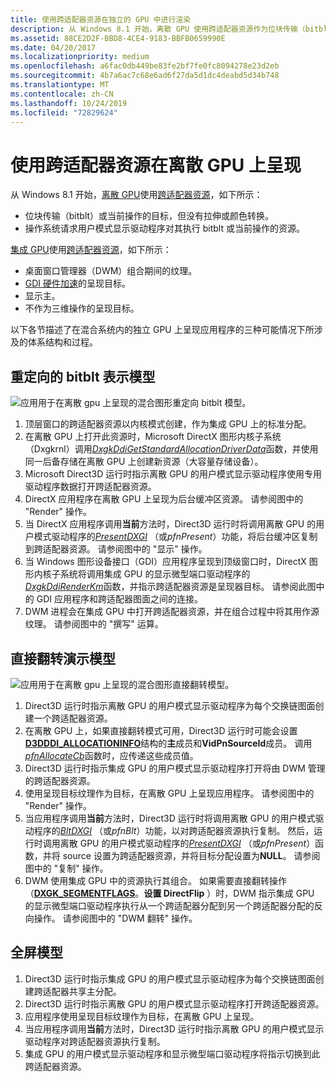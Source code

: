 ```yaml
---
title: 使用跨适配器资源在独立的 GPU 中进行渲染
description: 从 Windows 8.1 开始，离散 GPU 使用跨适配器资源作为位块传输（bitblt）或当前操作的目标，但不使用拉伸或颜色转换。操作系统请求用户模式显示驱动程序对其执行 bitblt 或当前操作的资源。集成 GPU 使用跨适配器资源作为桌面窗口管理器（DWM）组合期间的纹理。GDI 硬件加速的呈现目标。显示主。不作为三维操作的呈现目标。
ms.assetid: 88CE2D2F-BBD8-4CE4-9183-BBFB0659990E
ms.date: 04/20/2017
ms.localizationpriority: medium
ms.openlocfilehash: a6fac0db449be83fe2bf7fe0fc8094278e23d2eb
ms.sourcegitcommit: 4b7a6ac7c68e6ad6f27da5d1dc4deabd5d34b748
ms.translationtype: MT
ms.contentlocale: zh-CN
ms.lasthandoff: 10/24/2019
ms.locfileid: "72829624"
---
```

# <a name="span-iddisplayrendering_on_a_discrete_gpu_using_cross-adapter_resourcesspanrendering-on-a-discrete-gpu-using-cross-adapter-resources"></a><span id="display.rendering_on_a_discrete_gpu_using_cross-adapter_resources"></span>使用跨适配器资源在离散 GPU 上呈现


从 Windows 8.1 开始，[离散 GPU](using-cross-adapter-resources-in-a-hybrid-system.md)使用[跨适配器资源](using-cross-adapter-resources-in-a-hybrid-system.md)，如下所示：

-   位块传输（bitblt）或当前操作的目标，但没有拉伸或颜色转换。
-   操作系统请求用户模式显示驱动程序对其执行 bitblt 或当前操作的资源。

[集成 GPU](using-cross-adapter-resources-in-a-hybrid-system.md)使用[跨适配器资源](using-cross-adapter-resources-in-a-hybrid-system.md)，如下所示：

-   桌面窗口管理器（DWM）组合期间的纹理。
-   [GDI 硬件加速](gdi-hardware-acceleration.md)的呈现目标。
-   显示主。
-   不作为三维操作的呈现目标。

以下各节描述了在混合系统内的独立 GPU 上呈现应用程序的三种可能情况下所涉及的体系结构和过程。

## <a name="span-idredirected_bitblt_modelspanspan-idredirected_bitblt_modelspanredirected-bitblt-presentation-model"></a><span id="redirected_bitblt_model"></span><span id="REDIRECTED_BITBLT_MODEL"></span>重定向的 bitblt 表示模型


![应用用于在离散 gpu 上呈现的混合图形重定向 bitblt 模型。](images/hybrid-graphics-arch-blit.png)

1.  顶层窗口的跨适配器资源以内核模式创建，作为集成 GPU 上的标准分配。
2.  在离散 GPU 上打开此资源时，Microsoft DirectX 图形内核子系统（Dxgkrnl）调用[*DxgkDdiGetStandardAllocationDriverData*](https://docs.microsoft.com/windows-hardware/drivers/ddi/d3dkmddi/nc-d3dkmddi-dxgkddi_getstandardallocationdriverdata)函数，并使用同一后备存储在离散 GPU 上创建新资源（大容量存储设备）。
3.  Microsoft Direct3D 运行时指示离散 GPU 的用户模式显示驱动程序使用专用驱动程序数据打开跨适配器资源。
4.  DirectX 应用程序在离散 GPU 上呈现为后台缓冲区资源。 请参阅图中的 "Render" 操作。
5.  当 DirectX 应用程序调用**当前**方法时，Direct3D 运行时将调用离散 GPU 的用户模式驱动程序的[*PresentDXGI*](https://docs.microsoft.com/windows-hardware/drivers/ddi/dxgiddi/ns-dxgiddi-dxgi_ddi_base_functions) （或*pfnPresent*）功能，将后台缓冲区复制到跨适配器资源。 请参阅图中的 "显示" 操作。
6.  当 Windows 图形设备接口（GDI）应用程序呈现到顶级窗口时，DirectX 图形内核子系统将调用集成 GPU 的显示微型端口驱动程序的[*DxgkDdiRenderKm*](https://docs.microsoft.com/windows-hardware/drivers/ddi/d3dkmddi/nc-d3dkmddi-dxgkddi_renderkm)函数，并指示跨适配器资源是呈现器目标。 请参阅此图中的 GDI 应用程序和跨适配器图面之间的连接。
7.  DWM 进程会在集成 GPU 中打开跨适配器资源，并在组合过程中将其用作源纹理。 请参阅图中的 "撰写" 运算。

## <a name="span-iddirect_flip_modelspanspan-iddirect_flip_modelspandirect-flip-presentation-model"></a><span id="direct_flip_model"></span><span id="DIRECT_FLIP_MODEL"></span>直接翻转演示模型


![应用用于在离散 gpu 上呈现的混合图形直接翻转模型。](images/hybrid-graphics-arch-flip.png)

1.  Direct3D 运行时指示离散 GPU 的用户模式显示驱动程序为每个交换链图面创建一个跨适配器资源。
2.  在离散 GPU 上，如果直接翻转模式可用，Direct3D 运行时可能会设置[**D3DDDI\_ALLOCATIONINFO**](https://docs.microsoft.com/windows-hardware/drivers/ddi/d3dukmdt/ns-d3dukmdt-_d3dddi_allocationinfo)结构的**主**成员和**VidPnSourceId**成员。 调用[*pfnAllocateCb*](https://docs.microsoft.com/windows-hardware/drivers/ddi/d3dumddi/nc-d3dumddi-pfnd3dddi_allocatecb)函数时，应传递这些成员值。
3.  Direct3D 运行时指示集成 GPU 的用户模式显示驱动程序打开将由 DWM 管理的跨适配器资源。
4.  使用呈现目标纹理作为目标，在离散 GPU 上呈现应用程序。 请参阅图中的 "Render" 操作。
5.  当应用程序调用**当前**方法时，Direct3D 运行时将调用离散 GPU 的用户模式驱动程序的[*BltDXGI*](https://docs.microsoft.com/windows-hardware/drivers/ddi/dxgiddi/ns-dxgiddi-dxgi_ddi_base_functions) （或*pfnBlt*）功能，以对跨适配器资源执行复制。 然后，运行时调用离散 GPU 的用户模式驱动程序的[*PresentDXGI*](https://docs.microsoft.com/windows-hardware/drivers/ddi/dxgiddi/ns-dxgiddi-dxgi_ddi_base_functions) （或*pfnPresent*）函数，并将 source 设置为跨适配器资源，并将目标分配设置为**NULL**。 请参阅图中的 "复制" 操作。
6.  DWM 使用集成 GPU 中的资源执行其组合。 如果需要直接翻转操作（[**DXGK\_SEGMENTFLAGS**](https://docs.microsoft.com/windows-hardware/drivers/ddi/d3dkmddi/ns-d3dkmddi-_dxgk_segmentflags)。**设置 DirectFlip** ）时，DWM 指示集成 GPU 的显示微型端口驱动程序执行从一个跨适配器分配到另一个跨适配器分配的反向操作。 请参阅图中的 "DWM 翻转" 操作。

## <a name="span-idfullscreen_modelspanspan-idfullscreen_modelspanfull-screen-model"></a><span id="fullscreen_model"></span><span id="FULLSCREEN_MODEL"></span>全屏模型


1.  Direct3D 运行时指示集成 GPU 的用户模式显示驱动程序为每个交换链图面创建跨适配器共享主分配。
2.  Direct3D 运行时指示离散 GPU 的用户模式显示驱动程序打开跨适配器资源。
3.  应用程序使用呈现目标纹理作为目标，在离散 GPU 上呈现。
4.  当应用程序调用**当前**方法时，Direct3D 运行时指示离散 GPU 的用户模式显示驱动程序对跨适配器资源执行复制。
5.  集成 GPU 的用户模式显示驱动程序和显示微型端口驱动程序将指示切换到此跨适配器资源。

 

 





